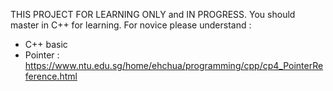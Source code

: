 THIS PROJECT FOR LEARNING ONLY and IN PROGRESS.
You should master in C++ for learning.
For novice please understand :
- C++ basic
- Pointer : https://www.ntu.edu.sg/home/ehchua/programming/cpp/cp4_PointerReference.html
